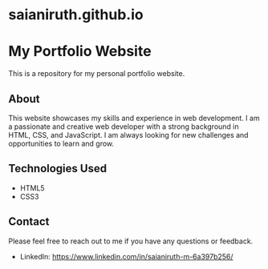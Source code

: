 # saianiruth.github.io
# My Portfolio Website

This is a repository for my personal portfolio website.

## About

This website showcases my skills and experience in web development. I am a passionate and creative web developer with a strong background in HTML, CSS, and JavaScript. I am always looking for new challenges and opportunities to learn and grow.

## Technologies Used

* HTML5
* CSS3

## Contact

Please feel free to reach out to me if you have any questions or feedback.

* LinkedIn: https://www.linkedin.com/in/saianiruth-m-6a397b256/
